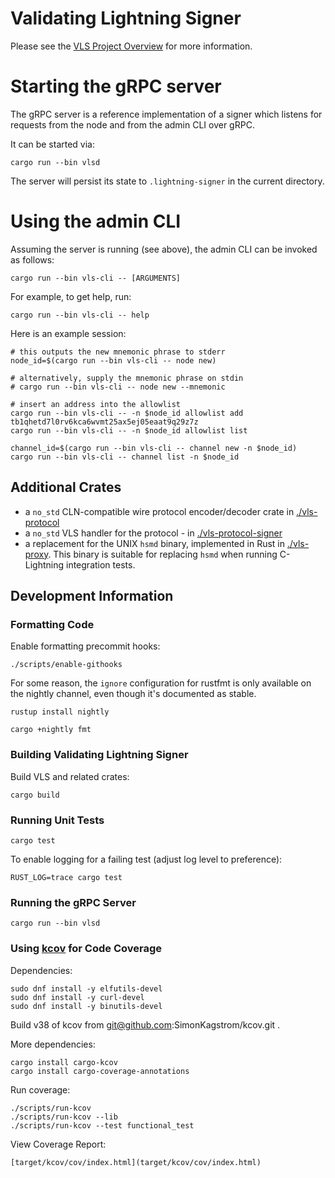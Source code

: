 # Validating Lightning Signer

Please see the
[VLS Project Overview](https://gitlab.com/lightning-signer/docs/-/blob/master/README.md)
for more information.

# Starting the gRPC server

The gRPC server is a reference implementation of a signer which listens for requests from the node and from the admin CLI over gRPC.

It can be started via:
```
cargo run --bin vlsd
```

The server will persist its state to `.lightning-signer` in the current directory.

# Using the admin CLI

Assuming the server is running (see above), the admin CLI can be invoked as follows:
```shell
cargo run --bin vls-cli -- [ARGUMENTS]
```
For example, to get help, run:
```
cargo run --bin vls-cli -- help
```

Here is an example session:

```shell
# this outputs the new mnemonic phrase to stderr
node_id=$(cargo run --bin vls-cli -- node new)

# alternatively, supply the mnemonic phrase on stdin
# cargo run --bin vls-cli -- node new --mnemonic

# insert an address into the allowlist
cargo run --bin vls-cli -- -n $node_id allowlist add tb1qhetd7l0rv6kca6wvmt25ax5ej05eaat9q29z7z
cargo run --bin vls-cli -- -n $node_id allowlist list

channel_id=$(cargo run --bin vls-cli -- channel new -n $node_id)
cargo run --bin vls-cli -- channel list -n $node_id
```

## Additional Crates

- a `no_std` CLN-compatible wire protocol encoder/decoder crate in [./vls-protocol](./vls-protocol)
- a `no_std` VLS handler for the protocol - in [./vls-protocol-signer](vls-protocol-signer/README.md)
- a replacement for the UNIX `hsmd` binary, implemented in Rust in [./vls-proxy](./vls-proxy). This binary is suitable for replacing `hsmd` when running C-Lightning integration tests.

## Development Information

### Formatting Code

Enable formatting precommit hooks:

    ./scripts/enable-githooks

For some reason, the `ignore` configuration for rustfmt is only available on the nightly channel,
even though it's documented as stable.

    rustup install nightly

    cargo +nightly fmt

### Building Validating Lightning Signer

Build VLS and related crates:

    cargo build

### Running Unit Tests

    cargo test
    
To enable logging for a failing test (adjust log level to preference):

    RUST_LOG=trace cargo test
    
### Running the gRPC Server

    cargo run --bin vlsd

### Using [kcov](https://github.com/SimonKagstrom/kcov) for Code Coverage

Dependencies:

    sudo dnf install -y elfutils-devel
    sudo dnf install -y curl-devel
    sudo dnf install -y binutils-devel

Build v38 of kcov from git@github.com:SimonKagstrom/kcov.git .

More dependencies:

    cargo install cargo-kcov
    cargo install cargo-coverage-annotations

Run coverage:

    ./scripts/run-kcov
    ./scripts/run-kcov --lib
    ./scripts/run-kcov --test functional_test
        
View Coverage Report:

    [target/kcov/cov/index.html](target/kcov/cov/index.html)
